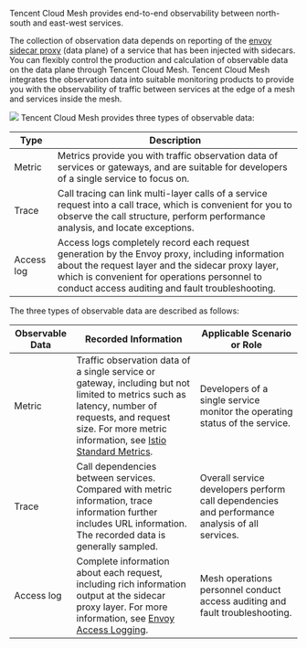 Tencent Cloud Mesh provides end-to-end observability between north-south and east-west services.

The collection of observation data depends on reporting of the [envoy sidecar proxy](https://www.envoyproxy.io) (data plane) of a service that has been injected with sidecars. You can flexibly control the production and calculation of observable data on the data plane through Tencent Cloud Mesh. Tencent Cloud Mesh integrates the observation data into suitable monitoring products to provide you with the observability of traffic between services at the edge of a mesh and services inside the mesh.

![](https://qcloudimg.tencent-cloud.cn/raw/6362fa7abea064f1ee2f6d5262b7f6ac.png)
Tencent Cloud Mesh provides three types of observable data:

| Type | Description |
|---	|---	|
| Metric | Metrics provide you with traffic observation data of services or gateways, and are suitable for developers of a single service to focus on. |
| Trace | Call tracing can link multi-layer calls of a service request into a call trace, which is convenient for you to observe the call structure, perform performance analysis, and locate exceptions. |
| Access log | Access logs completely record each request generation by the Envoy proxy, including information about the request layer and the sidecar proxy layer, which is convenient for operations personnel to conduct access auditing and fault troubleshooting. |

The three types of observable data are described as follows: 

| Observable Data | Recorded Information | Applicable Scenario or Role |
| ----- | ----- | ----- |
| Metric | Traffic observation data of a single service or gateway, including but not limited to metrics such as latency, number of requests, and request size. For more metric information, see [Istio Standard Metrics](https://istio.io/latest/docs/reference/config/metrics/). | Developers of a single service monitor the operating status of the service.  |
| Trace | Call dependencies between services. Compared with metric information, trace information further includes URL information. The recorded data is generally sampled. | Overall service developers perform call dependencies and performance analysis of all services. |
| Access log | Complete information about each request, including rich information output at the sidecar proxy layer. For more information, see [Envoy Access Logging](https://www.envoyproxy.io/docs/envoy/latest/configuration/observability/access_log/usage). | Mesh operations personnel conduct access auditing and fault troubleshooting. |



